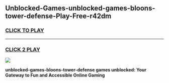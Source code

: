 
## Unblocked-Games-unblocked-games-bloons-tower-defense-Play-Free-r42dm
<h3>
<a href="https://premium76.site?title=unblocked-games-bloons-tower-defense&ref=22A">CLICK TO PLAY</a></h3>
<hr>

<h3>
<a href="https://premium76.site?title=unblocked-games-bloons-tower-defense&ref=22A">CLICK 2 PLAY</a>
  
</h3>

<a href="https://premium76.site?title=unblocked-games-bloons-tower-defense&ref=22A"><img src="https://clearcache.store/games.png"></a>


**unblocked-games-bloons-tower-defense games unblocked: Your Gateway to Fun and Accessible Online Gaming**
